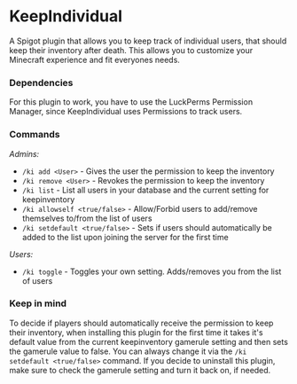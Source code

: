 # KeepIndividual

A Spigot plugin that allows you to keep track of individual users, that should keep their inventory after death.
This allows you to customize your Minecraft experience and fit everyones needs.

### Dependencies

For this plugin to work, you have to use the LuckPerms Permission Manager, since KeepIndividual uses Permissions to track users.

### Commands
*Admins:*
- `/ki add <User>` - Gives the user the permission to keep the inventory
- `/ki remove <User>` - Revokes the permission to keep the inventory
- `/ki list` - List all users in your database and the current setting for keepinventory
- `/ki allowself <true/false>` - Allow/Forbid users to add/remove themselves to/from the list of users
- `/ki setdefault <true/false>` - Sets if users should automatically be added to the list upon joining the server for the first time

*Users:*
- `/ki toggle` - Toggles your own setting. Adds/removes you from the list of users

### Keep in mind
To decide if players should automatically receive the permission to keep their inventory, when installing this plugin for the first time it takes it's default value from the current keepinventory gamerule setting and then sets the gamerule value to false.
You can always change it via the `/ki setdefault <true/false>` command.
If you decide to uninstall this plugin, make sure to check the gamerule setting and turn it back on, if needed.
